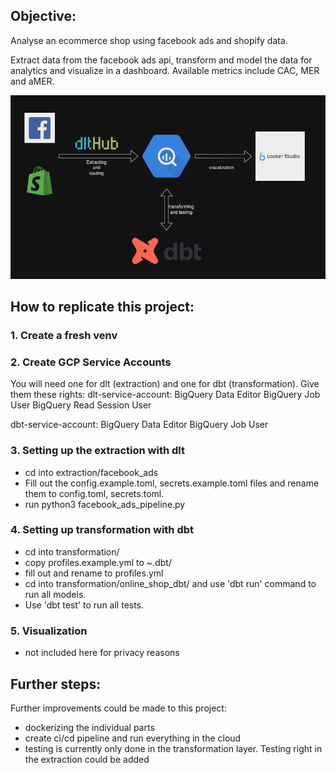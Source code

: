 ## Objective: 
Analyse an ecommerce shop using facebook ads and shopify data.

Extract data from the facebook ads api, transform and model the data for analytics and visualize in a dashboard.
Available metrics include CAC, MER and aMER.

![graphic for project overview](images/overview_graphic.png)


## How to replicate this project:
### 1. Create a fresh venv

### 2. Create GCP Service Accounts
You will need one for dlt (extraction) and one for dbt (transformation).
Give them these rights:
dlt-service-account:
BigQuery Data Editor
BigQuery Job User
BigQuery Read Session User

dbt-service-account:
BigQuery Data Editor
BigQuery Job User

### 3. Setting up the extraction with dlt
- cd into extraction/facebook_ads
- Fill out the config.example.toml, secrets.example.toml files and rename them to config.toml, secrets.toml.
- run python3 facebook_ads_pipeline.py

### 4. Setting up transformation with dbt
- cd into transformation/
- copy profiles.example.yml to ~.dbt/
- fill out and rename to profiles.yml
- cd into transformation/online_shop_dbt/ and use 'dbt run' command to run all models. 
- Use 'dbt test' to run all tests.

### 5. Visualization
- not included here for privacy reasons

## Further steps:
Further improvements could be made to this project:
- dockerizing the individual parts
- create ci/cd pipeline and run everything in the cloud
- testing is currently only done in the transformation layer. Testing right in the extraction could be added
